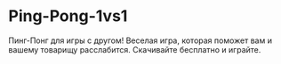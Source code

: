 # Ping-Pong-1vs1
Пинг-Понг для игры с другом! Веселая игра, которая поможет вам и вашему товарищу расслабится. Скачивайте бесплатно и играйте.
